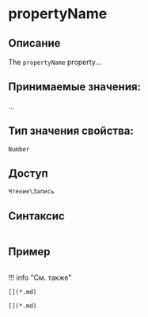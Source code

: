 # propertyName

## Описание

The `propertyName` property...

## Принимаемые значения:
...

## Тип значения свойства:
`Number`

## Доступ
`Чтение\Запись`

## Синтаксис
``` javascript

```
## Пример
``` javascript linenums="1"
```
!!! info "См. также"

    [](*.md)
	
	[](*.md)